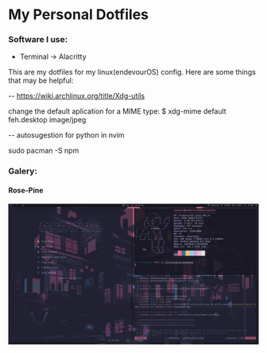 # My Personal Dotfiles

### Software I use:
* Terminal -> Alacritty

This are my dotfiles for my linux(endevourOS) config. Here are some things that
may be helpful:

-- https://wiki.archlinux.org/title/Xdg-utils

change the default aplication for a MIME type:
$ xdg-mime default feh.desktop image/jpeg

-- autosugestion for python in nvim

sudo pacman -S npm

### Galery:

#### Rose-Pine
![SCREEN](/Pictures/2022-07-14_16-52.png)
